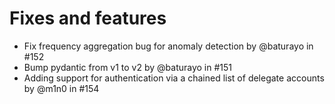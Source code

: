 # Fixes and features

* Fix frequency aggregation bug for anomaly detection by @baturayo in #152
* Bump pydantic from v1 to v2 by @baturayo in #151
* Adding support for authentication via a chained list of delegate accounts by @m1n0 in #154
